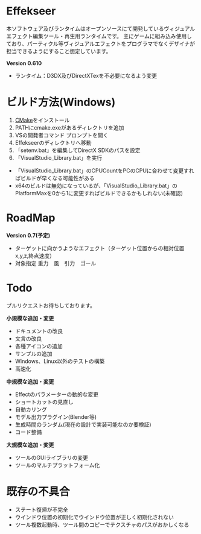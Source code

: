 Effekseer
=========
本ソフトウェア及びランタイムはオープンソースにて開発しているヴィジュアルエフェクト編集ツール・再生用ランタイムです。
主にゲームに組み込み使用しており、パーティクル等ヴィジュアルエフェクトをプログラマでなくデザイナが担当できるようにすること想定しています。

**Version 0.610**
* ランタイム：D3DX及びDirectXTexを不必要になるよう変更

# ビルド方法(Windows)
1. [CMake](http://www.cmake.org/)をインストール
2. PATHにcmake.exeがあるディレクトリを追加
3. VSの開発者コマンド プロンプトを開く
4. Effekseerのディレクトリへ移動
5. 「setenv.bat」を編集してDirectX SDKのパスを設定
6. 「VisualStudio_Library.bat」を実行

* 「VisualStudio_Library.bat」のCPUCountをPCのCPUに合わせて変更すればビルドが早くなる可能性がある
* x64のビルドは無効になっているが、「VisualStudio_Library.bat」のPlatformMaxを0から1に変更すればビルドできるかもしれない(未確認)

# RoadMap

**Version 0.7(予定)**
* ターゲットに向かうようなエフェクト（ターゲット位置からの相対位置x,y,z,終点速度）
* 対象指定 重力　風　引力　ゴール

# Todo
プルリクエストお待ちしております。

**小規模な追加・変更**
* ドキュメントの改良
* 文言の改良
* 各種アイコンの追加
* サンプルの追加
* Windows、Linux以外のテストの構築
* 高速化

**中規模な追加・変更**
* Effectのパラメーターの動的な変更
* ショートカットの見直し
* 自動カリング
* モデル出力プラグイン(Blender等)
* 生成時間のランダム(現在の設計で実装可能なのか要検証)
* コード整備

**大規模な追加・変更**
* ツールのGUIライブラリの変更
* ツールのマルチプラットフォーム化

# 既存の不具合
* ステート復帰が不完全
* ウインドウ位置の初期化でウインドウ位置が正しく初期化されない
* ツール複数起動時、ツール間のコピーでテクスチャのパスがおかしくなる

